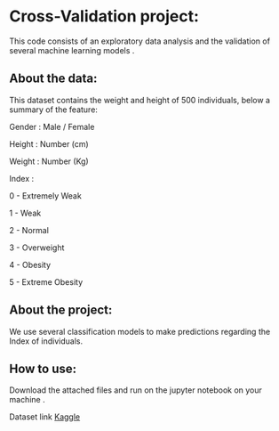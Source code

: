# Cross-Validation project:

This code consists of an exploratory data analysis and the validation of several machine learning models .

## About the data:

This dataset contains the weight and height of 500 individuals, below a summary of the feature:

Gender : Male / Female

Height : Number (cm)

Weight : Number (Kg)

Index :

0 - Extremely Weak

1 - Weak

2 - Normal

3 - Overweight

4 - Obesity

5 - Extreme Obesity

## About the project:

We use several classification models to make predictions regarding the Index of individuals.

## How to use:

Download the attached files and run on the jupyter notebook on your machine .

Dataset link [Kaggle](https://www.kaggle.com/yersever/500-person-gender-height-weight-bodymassindex) 

